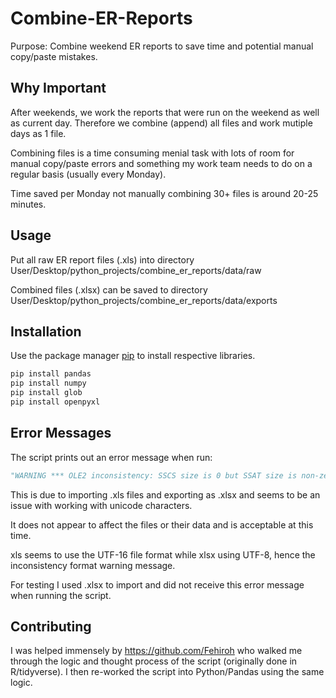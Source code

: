# Combine-ER-Reports

Purpose: Combine weekend ER reports to save time and potential manual copy/paste mistakes.

## Why Important

After weekends, we work the reports that were run on the weekend as well as current day. Therefore we combine (append) all files and work mutiple days as 1 file.

Combining files is a time consuming menial task with lots of room for manual copy/paste errors and something my work team needs to do on a regular basis (usually every Monday).

Time saved per Monday not manually combining 30+ files is around 20-25 minutes.

## Usage

Put all raw ER report files (.xls) into directory User/Desktop/python_projects/combine_er_reports/data/raw

Combined files (.xlsx) can be saved to directory User/Desktop/python_projects/combine_er_reports/data/exports

## Installation

Use the package manager [pip](https://pip.pypa.io/en/stable/) to install respective libraries.

```bash
pip install pandas
pip install numpy
pip install glob
pip install openpyxl
```

## Error Messages

The script prints out an error message when run:

```python
"WARNING *** OLE2 inconsistency: SSCS size is 0 but SSAT size is non-zero"
```

This is due to importing .xls files and exporting as .xlsx and seems to be an issue with working with unicode characters.

It does not appear to affect the files or their data and is acceptable at this time.

xls seems to use the UTF-16 file format while xlsx using UTF-8, hence the inconsistency format warning message.

For testing I used .xlsx to import and did not receive this error message when running the script.

## Contributing

I was helped immensely by https://github.com/Fehiroh who walked me through the logic and thought process of the script (originally done in R/tidyverse). I then re-worked the script into Python/Pandas using the same logic. 
